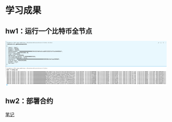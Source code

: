 # 学习成果

## hw1：运行一个比特币全节点

![image-20240715131612453](images/image-20240715131612453.png)

## hw2：部署合约

[笔记](./journal.md#task2)
